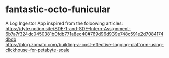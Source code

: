 # fantastic-octo-funicular
A Log Ingestor App inspired from the foloowing articles: 
https://dyte.notion.site/SDE-1-and-SDE-Intern-Assignment-6b7a7f324dc0450381b0fdb771a8ec40#769d96d939e748c591e2d7084174dbdb <br>
https://blog.zomato.com/building-a-cost-effective-logging-platform-using-clickhouse-for-petabyte-scale
